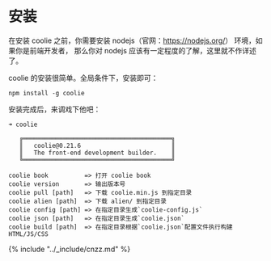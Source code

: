 # 安装

在安装 coolie 之前，你需要安装 nodejs（官网：<https://nodejs.org/>） 环境，如果你是前端开发者，
那么你对 nodejs 应该有一定程度的了解，这里就不作详述了。

coolie 的安装很简单。全局条件下，安装即可：
```
npm install -g coolie
```

安装完成后，来调戏下他吧：
```
➜ coolie

   ╔═════════════════════════════════════════╗
   ║   coolie@0.21.6                         ║
   ║   The front-end development builder.    ║
   ╚═════════════════════════════════════════╝

coolie book          => 打开 coolie book
coolie version       => 输出版本号
coolie pull [path]   => 下载 coolie.min.js 到指定目录
coolie alien [path]  => 下载 alien/ 到指定目录
coolie config [path] => 在指定目录生成`coolie-config.js`
coolie json [path]   => 在指定目录生成`coolie.json`
coolie build [path]  => 在指定目录根据`coolie.json`配置文件执行构建HTML/JS/CSS
```


{% include "../_include/cnzz.md" %}
